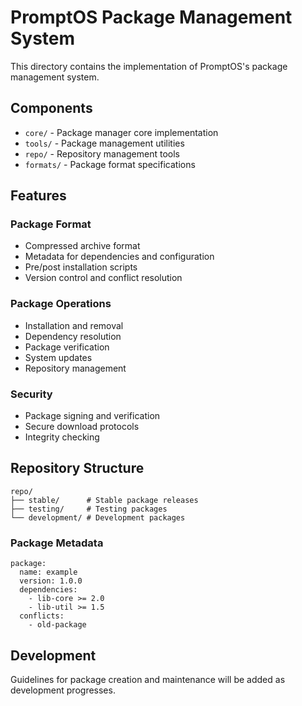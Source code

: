# PromptOS Package Management System

This directory contains the implementation of PromptOS's package management system.

## Components

- `core/` - Package manager core implementation
- `tools/` - Package management utilities
- `repo/` - Repository management tools
- `formats/` - Package format specifications

## Features

### Package Format
- Compressed archive format
- Metadata for dependencies and configuration
- Pre/post installation scripts
- Version control and conflict resolution

### Package Operations
- Installation and removal
- Dependency resolution
- Package verification
- System updates
- Repository management

### Security
- Package signing and verification
- Secure download protocols
- Integrity checking

## Repository Structure

```
repo/
├── stable/      # Stable package releases
├── testing/     # Testing packages
└── development/ # Development packages
```

### Package Metadata
```
package:
  name: example
  version: 1.0.0
  dependencies:
    - lib-core >= 2.0
    - lib-util >= 1.5
  conflicts:
    - old-package
```

## Development

Guidelines for package creation and maintenance will be added as development progresses.